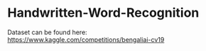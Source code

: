 # Handwritten-Word-Recognition


Dataset can be found here: https://www.kaggle.com/competitions/bengaliai-cv19
